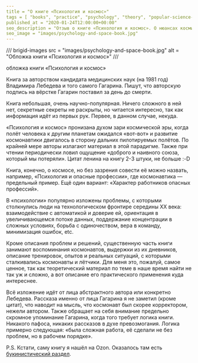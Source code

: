 ```yaml
---
title = "О книге «Психология и космос»"
tags = [ "books", "practice", "psychology", "theory", "popular-science-books", "science"]
published_at = "2020-01-24T12:00:00+00:00"
seo_description = "Отзыв о книге «Психология и космос». О нюансах космических полётов от кандидата медицинских наук Владимира Лебедева и Юрия Гагарина."
seo_image = "images/psychology-and-space-book.jpg"
---
```


/// brigid-images
src = "images/psychology-and-space-book.jpg"
alt = "Обложка книги «Психология и космос»"
///

обложка книги «Психология и космос»

Книга за авторством кандидата медицинских наук (на 1981 год) Владимира Лебедева и того самого Гагарина. Пишут, что авторскую подпись на вёрстке Гагарин поставил за день до смерти.

Книга небольшая, очень научно-популярная. Ничего сложного в ней нет, секретные секреты не раскрыты, но читается интересно, так как информация идёт из первых рук. Первее, в данном случае, некуда.

«Психология и космос» пронизана духом зари космической эры, когда полёт человека к другим планетам ожидался «вот-вот» и развитие космонавтики двигалось в сторону дальних пилотируемых полётов. По крайней мере авторы излагают материал в этой парадигме. Также при чтении периодически ловил ощущение «доброго и наивного союза, который мы потеряли». Цитат ленина на книгу 2-3 штуки, не больше :-D

<!-- more -->

Книга, конечно, о космосе, но без зазрения совести её можно назвать, например, «Психология и опасные профессии», где космонавтика — предельный пример. Ещё один вариант: «Характер работников опасных профессий».

В «психологии» популярно изложены проблемы, с которыми столкнулись люди на технологическом фронтире середины XX века: взаимодействие с автоматикой и доверие ей, ориентация в увеличивающемся потоке данных, поддержание концентрации в сложных условиях, борьба с одиночеством, вера в команду, минимизация ошибок, etc.

Кроме описания проблем и решений, существенную часть книги занимают воспоминания космонавтов, выдержки из их дневников, описание тренировок, опытов и реальных ситуаций, с которыми сталкивались космонавты и лётчики. Для меня это, пожалуй, самое ценное, так как теоретический материал по теме в наше время найти не так уж и сложно, а вот описание его практического применения куда интереснее.

Всё изложение идёт от лица абстрактного автора или конкретно Лебедева. Рассказа именно от лица Гагарина я не заметил (кроме цитат), что наводит на мысль, что космонавт был скорее корректором, нежели автором. Также обращает на себя внимание предельно скромное упоминание Гагарина, когда того требует логика книги. Никакого пафоса, никаких рассказов в духе превозмогания. Логика примерно следующая: «была сложная работа, её сделали не без проблем, но в рабочем порядке».

P.S. Кстати, саму книгу я нашёл на Ozon. Оказалось там есть [букинистический раздел](https://www.ozon.ru/category/bukinistika-16546/?text=%D0%B1%D1%83%D0%BA%D0%B8%D0%BD%D0%B8%D1%81%D1%82%D0%B8%D0%BA%D0%B0&from_global=true).
